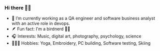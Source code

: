 ### Hi there 👋🏻

- 🔭 I’m currently working as a QA engineer and software business analyst with an active role in devops.
- 🪶 Fun fact: I'm a birdnerd 🪹🦉
- 🎧 Interests: Music, digital art, photography, psychology, science
- 🧘🏽‍♀️ Hobbies: Yoga, Embroidery, PC building, Software testing, Skiing
